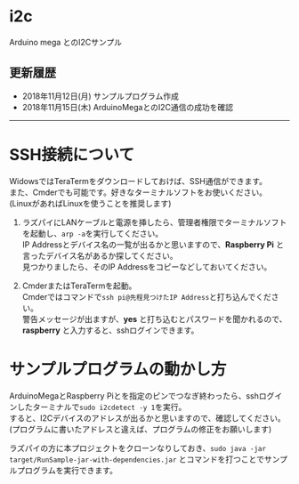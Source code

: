 # i2c
Arduino mega とのI2Cサンプル


## 更新履歴
- 2018年11月12日(月) サンプルプログラム作成
- 2018年11月15日(木) ArduinoMegaとのI2C通信の成功を確認

----

# SSH接続について
WidowsではTeraTermをダウンロードしておけば、SSH通信ができます。<br>
また、Cmderでも可能です。好きなターミナルソフトをお使いください。<br>
(LinuxがあればLinuxを使うことを推奨します)

1. ラズパイにLANケーブルと電源を挿したら、管理者権限でターミナルソフトを起動し、`arp -a`を実行してください。<br>
IP Addressとデバイス名の一覧が出るかと思いますので、**Raspberry Pi** と言ったデバイス名があるか探してください。<br>
見つかりましたら、そのIP Addressをコピーなどしておいてください。

2. CmderまたはTeraTermを起動。<br>
Cmderではコマンドで`ssh pi@先程見つけたIP Address`と打ち込んでください。<br>
警告メッセージが出ますが、**yes** と打ち込むとパスワードを聞かれるので、**raspberry** と入力すると、sshログインできます。

# サンプルプログラムの動かし方
ArduinoMegaとRaspberry Piとを指定のピンでつなぎ終わったら、sshログインしたターミナルで`sudo i2cdetect -y 1`を実行。<br>
すると、I2Cデバイスのアドレスが出るかと思いますので、確認してください。(プログラムに書いたアドレスと違えば、プログラムの修正をお願いします)<br>

ラズパイの方に本プロジェクトをクローンなりしておき、`sudo java -jar  target/RunSample-jar-with-dependencies.jar` とコマンドを打つことでサンプルプログラムを実行できます。
